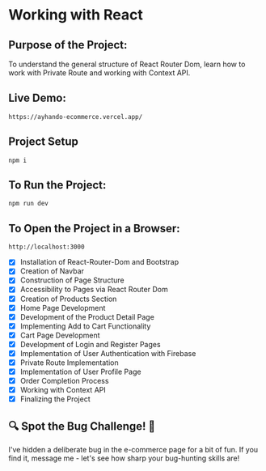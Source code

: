 # Working with React

## Purpose of the Project:

To understand the general structure of React Router Dom, learn how to work with Private Route and working with Context API.

## Live Demo:

```
https://ayhando-ecommerce.vercel.app/
```

## Project Setup

```
npm i
```

## To Run the Project:

```
npm run dev
```

## To Open the Project in a Browser:

```
http://localhost:3000
```

- [x] Installation of React-Router-Dom and Bootstrap
- [x] Creation of Navbar
- [x] Construction of Page Structure
- [x] Accessibility to Pages via React Router Dom
- [x] Creation of Products Section
- [x] Home Page Development
- [x] Development of the Product Detail Page
- [x] Implementing Add to Cart Functionality
- [x] Cart Page Development
- [x] Development of Login and Register Pages
- [x] Implementation of User Authentication with Firebase
- [x] Private Route Implementation
- [x] Implementation of User Profile Page
- [x] Order Completion Process
- [x] Working with Context API
- [x] Finalizing the Project

## 🔍 Spot the Bug Challenge! 🐞

I've hidden a deliberate bug in the e-commerce page for a bit of fun. If you find it, message me - let's see how sharp your bug-hunting skills are!